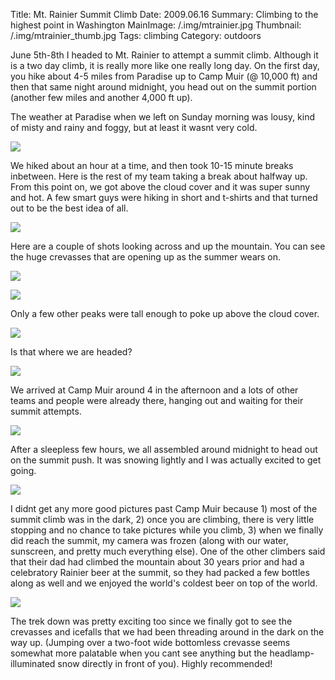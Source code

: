 Title: Mt. Rainier Summit Climb
Date: 2009.06.16
Summary: Climbing to the highest point in Washington
MainImage: /.img/mtrainier.jpg
Thumbnail: /.img/mtrainier_thumb.jpg
Tags: climbing
Category: outdoors

June 5th-8th I headed to Mt. Rainier to attempt a summit climb. Although it is a two day climb, it is really more like one really long day. On the first day, you hike about 4-5 miles from Paradise up to Camp Muir (@ 10,000 ft) and then that same night around midnight, you head out on the summit portion (another few miles and another 4,000 ft up).

The weather at Paradise when we left on Sunday morning was lousy, kind of misty and rainy and foggy, but at least it wasnt very cold.

<p><img src="/.img/outdoors/mtrainierclimb/foggy.jpg" class="smallimg" /></p>

We hiked about an hour at a time, and then took 10-15 minute breaks inbetween. Here is the rest of my team taking a break about halfway up. From this point on, we got above the cloud cover and it was super sunny and hot. A few smart guys were hiking in short and t-shirts and that turned out to be the best idea of all.

<p><img src="/.img/outdoors/mtrainierclimb/team_break.jpg" class="smallimg" /></p>

Here are a couple of shots looking across and up the mountain. You can see the huge crevasses that are opening up as the summer wears on.

<p><img src="/.img/outdoors/mtrainierclimb/crevasse.jpg" class="smallimg" /></p>
<p><img src="/.img/outdoors/mtrainierclimb/crevasse2.jpg" class="smallimg" /></p>

Only a few other peaks were tall enough to poke up above the cloud cover.

<p><img src="/.img/outdoors/mtrainierclimb/poking_up.jpg" class="smallimg" /></p>

Is that where we are headed?

<p><img src="/.img/outdoors/mtrainierclimb/upper.jpg" class="smallimg" /></p>

We arrived at Camp Muir around 4 in the afternoon and a lots of other teams and people were already there, hanging out and waiting for their summit attempts.

<p><img src="/.img/outdoors/mtrainierclimb/camp_muir.jpg" class="smallimg" /></p>

After a sleepless few hours, we all assembled around midnight to head out on the summit push. It was snowing lightly and I was actually excited to get going.

<p><img src="/.img/outdoors/mtrainierclimb/dark_start.jpg" class="smallimg" /></p>

I didnt get any more good pictures past Camp Muir because 1) most of the summit climb was in the dark, 2) once you are climbing, there is very little stopping and no chance to take pictures while you climb, 3) when we finally did reach the summit, my camera was frozen (along with our water, sunscreen, and pretty much everything else). One of the other climbers said that their dad had climbed the mountain about 30 years prior and had a celebratory Rainier beer at the summit, so they had packed a few bottles along as well and we enjoyed the world's coldest beer on top of the world.

<p><img src="/.img/outdoors/mtrainierclimb/rainier_on_rainier.jpg" class="smallimg" /></p>

The trek down was pretty exciting too since we finally got to see the crevasses and icefalls that we had been threading around in the dark on the way up. (Jumping over a two-foot wide bottomless crevasse seems somewhat more palatable when you cant see anything but the headlamp-illuminated snow directly in front of you). Highly recommended!
